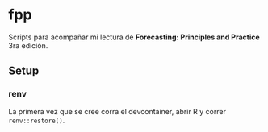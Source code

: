 # fpp

Scripts para acompañar mi lectura de **Forecasting: Principles and Practice** 3ra edición.

## Setup

### renv

La primera vez que se cree corra el devcontainer, abrir R y correr `renv::restore()`.